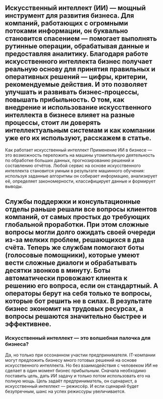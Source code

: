 ## Искусственный интеллект (ИИ) — мощный инструмент для развития бизнеса. Для компаний, работающих с огромными потоками информации, он буквально становится спасением — помогает выполнять рутинные операции, обрабатывая данные и предоставляя аналитику. Благодаря работе искусственного интеллекта бизнес получает реальную основу для принятия правильных и оперативных решений — цифры, критерии, рекомендуемые действия. И это позволяет улучшать и развивать бизнес-процессы, повышать прибыльность. О том, как внедрение и использование искусственного интеллекта в бизнесе влияет на разные процессы, стоит ли доверять интеллектуальным системам и как компании уже его их используют, расскажем в статье.

Как работает искусственный интеллект
Применение ИИ в бизнесе — это возможность переложить на машины утомительную деятельность по обработке больших данных, прогнозированию решений и составлению отчётов. Любой сервис на основе искусственного интеллекта становится умным в результате машинного обучения: используя заданные алгоритмы он собирает информацию, анализирует её, определяет закономерности, классифицирует данные и формирует выводы. 
## Службы поддержки и консультационные отделы раньше решали все вопросы клиентов компаний, от самых простых до требующих глобальной проработки. При этом сложные вопросы могли долго ожидать своей очереди из-за мелких проблем, решающихся в два счёта. Теперь же службам помогают боты (голосовые помощники), которые умеют вести сложные диалоги и обрабатывать десятки звонков в минуту. Боты автоматически провожают клиента к решению его вопроса, если он стандартный. А операторы берут на себя только те вопросы, которые бот решить не в силах. В результате бизнес экономит на трудовых ресурсах, а вопросы решаются значительно быстрее и эффективнее. 

### Искусственный интеллект — это волшебная палочка для бизнеса?
Да, но только при осознанном участии предпринимателя. IT-компании могут предложить бизнесу много готовых решений на основе искусственного интеллекта. Но без взаимодействия с человеком ИИ не сделает в один момент бизнес прибыльным. Сначала необходимо поставить цель, дать ИИ задачу и только потом использовать его на полную мощь. Цель задаёт предприниматель, он сценарист, а искусственный интеллект — режиссёр. И если сценарий будет безупречным, шанс на успех режиссуры увеличивается. 